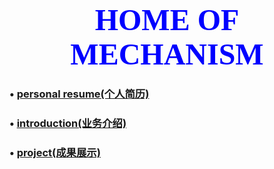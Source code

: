 # <center><font face='微软雅黑' size=50 color=blue>HOME OF MECHANISM</font></center>
### •  [personal resume(个人简历)](post/2021-2-24-resume.md)
  
### •  [introduction(业务介绍)](post/2021-2-24-intro.md)

### •  [project(成果展示)](post/2021-2-24-pictures.md)
